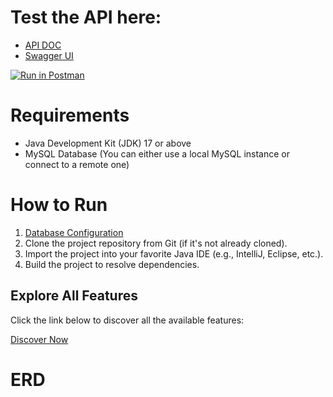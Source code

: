 # Test the API here:
- [API DOC](http://localhost:7777/v3/api-docs)
- [Swagger UI](http://localhost:7777/swagger-ui//index.html)

[![Run in Postman](https://run.pstmn.io/button.svg)](https://interstellar-capsule-619026.postman.co/collection/28660393-3250146c-3baa-4035-9ebe-837a4e7a0ce0?source=rip_html)

# Requirements
- Java Development Kit (JDK) 17 or above
- MySQL Database (You can either use a local MySQL instance or connect to a remote one)

# How to Run
1. [Database Configuration](DB#readme)
2. Clone the project repository from Git (if it's not already cloned).
3. Import the project into your favorite Java IDE (e.g., IntelliJ, Eclipse, etc.).
4. Build the project to resolve dependencies.

## Explore All Features

Click the link below to discover all the available features:

[Discover Now](doc#readme)


# ERD


